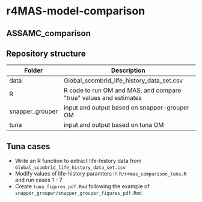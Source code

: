 # r4MAS-model-comparison
## ASSAMC_comparison

## Repository structure
| Folder | Description |
|------- |------------ |
| data | Global_scombrid_life_history_data_set.csv |
| R | R code to run OM and MAS, and compare "true" values and estimates |
| snapper_grouper | input and output based on snapper-grouper OM |
| tuna | input and output based on tuna OM |

## Tuna cases
- Write an R function to extract life-history data from `Global_scombrid_life_history_data_set.csv`
- Modify values of life-history paramters in `R/r4mas_comparison_tuna.R` and run cases 1 - 7
- Create `tuna_figures_pdf.Rmd` following the example of `snapper_grouper/snapper_grouper_figures_pdf.Rmd`




